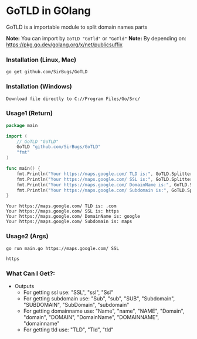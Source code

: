 # GoTLD in GOlang

GoTLD is a importable module to split domain names parts

**Note:** You can import by `GoTLD "GoTld"` or `"GoTld"`
**Note:** By depending on: https://pkg.go.dev/golang.org/x/net/publicsuffix

### Installation (Linux, Mac)
```
go get github.com/SirBugs/GoTLD
```
### Installation (Windows)
```
Download file directly to C://Program Files/Go/Src/
```

### Usage1 (Return)
```go
package main

import (
	// GoTLD "GoTLD"
	GoTLD "github.com/SirBugs/GoTLD"
	"fmt"
)

func main() {
	fmt.Println("Your https://maps.google.com/ TLD is:", GoTLD.Splitter("https://maps.google.com/", "TLD"))
	fmt.Println("Your https://maps.google.com/ SSL is:", GoTLD.Splitter("https://maps.google.com/", "SSL"))
	fmt.Println("Your https://maps.google.com/ DomainName is:", GoTLD.Splitter("https://maps.google.com/", "Name"))
	fmt.Println("Your https://maps.google.com/ Subdomain is:", GoTLD.Splitter("https://maps.google.com/", "Sub"))
}
```
```
Your https://maps.google.com/ TLD is: .com
Your https://maps.google.com/ SSL is: https
Your https://maps.google.com/ DomainName is: google
Your https://maps.google.com/ Subdomain is: maps
```

### Usage2 (Args)
```
go run main.go https://maps.google.com/ SSL
```
```
https
```

### What Can I Get?:
- Outputs
  - For getting ssl use: "SSL", "ssl", "Ssl"
  - For getting subdomain use: "Sub", "sub", "SUB", "Subdomain", "SUBDOMAIN", "SubDomain", "subdomain"
  - For getting domainname use: "Name", "name", "NAME", "Domain", "domain", "DOMAIN", "DomainName", "DOMAINNAME", "domainname"
  - For getting tld use: "TLD", "Tld", "tld"

